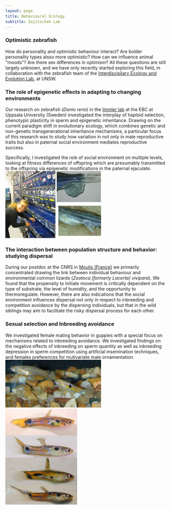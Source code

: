 ```yaml
---
layout: page
title: Behavioural Ecology
subtitle: Zajitschek Lab 
---
```

### Optimistic zebrafish    

How do personality and optimistic behaviour interact? Are bolder personality types alsso more optimistic? How can we influence animal "moods"? Are there sex differences in optimism? All these questions are still largely unknown, and we have only recently started exploring this field, in collaboration with the zebrafish team of the [Interdiscipliary Ecology and Evolution Lab](http://www.i-deel.org/), at UNSW.   

### The role of epigenetic effects in adapting to changing environments

Our research on zebrafish (*Danio rerio*) in the [Immler lab](http://www.ebc.uu.se/Research/IEG/evbiol/research/Immler/) 
at the EBC at Uppsala University (Sweden) investigated the interplay of haploid selection, phenotypic plasticity in sperm 
and epigenetic inheritance. Drawing on the current paradigm shift in evolutionary ecology, which combines genetic and 
non-genetic transgenerational inheritance mechanisms, a particular focus of this research was to study how variation 
in not only in male reproductive traits but also in paternal social environment mediates reproductive success. 

Specifically, I investigated the role of social environment on multiple levels, looking at fitness differences of offspring 
which are presumably transmitted to the offspring via epigenetic modifications in the paternal ejaculate.
![zebrafishLab](img/zf.jpeg)

### The interaction between population structure and behavior: studying dispersal   

During our postdoc at the CNRS in [Moulis (France)](http://www.ecoex-moulis.cnrs.fr/spip.php?article200) we primarily 
concentrated drawing the link between individual behaviour and  environmental common lizards (*Zootoca [formerly Lacerta] vivipara*). 
We found that the propensity to initiate movement is critically dependent on the type of substrate, the level of humidity, 
and the opportunity to thermoregulate. However, there are also indications that the social environment influences dispersal 
not only in respect to inbreeding and competition avoidance by the dispersing individuals, but that in the wild siblings may 
aim to facilitate the risky dispersal process for each other.


### Sexual selection and Inbreeding avoidance    

We investigated female mating behavior in guppies with a special focus on mechanisms related to inbreeding avoidance. We investigated findings on the negative effects of inbreeding on sperm quantity as well as inbreeding depression in sperm competition using artificial insemination techniques, and females preferences for mutivariate male ornamentation.   
![guppies](img/guppy.jpeg) ![males](img/maleguppies.jpeg)

